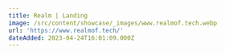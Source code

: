 ```yaml
---
title: Realm | Landing
image: /src/content/showcase/_images/www.realmof.tech.webp
url: 'https://www.realmof.tech/'
dateAdded: 2023-04-24T16:01:09.000Z
---
```


